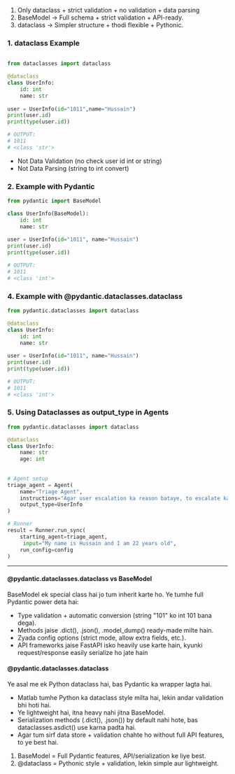 
1. Only dataclass + strict validation + no validation + data parsing 
2. BaseModel → Full schema + strict validation + API-ready.
3. dataclass → Simpler structure + thodi flexible + Pythonic.

### 1. dataclass Example
```python

from dataclasses import dataclass

@dataclass
class UserInfo:
    id: int
    name: str
    
user = UserInfo(id="1011",name="Hussain")
print(user.id)
print(type(user.id))    

# OUTPUT:
# 1011
# <class 'str'>
```
* Not Data Validation (no check user id int or string)
* Not Data Parsing (string to int convert)

### 2. Example with Pydantic
```python
from pydantic import BaseModel

class UserInfo(BaseModel):
    id: int
    name: str
    
user = UserInfo(id="1011", name="Hussain")
print(user.id)
print(type(user.id))

# OUTPUT:
# 1011
# <class 'int'>
```

### 4. Example with @pydantic.dataclasses.dataclass
```python
from pydantic.dataclasses import dataclass

@dataclass
class UserInfo:
    id: int
    name: str
    
user = UserInfo(id="1011", name="Hussain")
print(user.id)
print(type(user.id))

# OUTPUT:
# 1011
# <class 'int'>
```

### 5. Using Dataclasses as output_type in Agents
```python
from pydantic.dataclasses import dataclass

@dataclass
class UserInfo:
    name: str
    age: int
    
    
# Agent setup
triage_agent = Agent(
    name="Triage Agent",
    instructions="Agar user escalation ka reason bataye, to escalate karo.",
    output_type=UserInfo
)

# Runner
result = Runner.run_sync(
    starting_agent=triage_agent,
     input="My name is Hussain and I am 22 years old",
    run_config=config
)
```
---

#### @pydantic.dataclasses.dataclass vs BaseModel
BaseModel ek special class hai jo tum inherit karte ho. Ye tumhe full Pydantic power deta hai:
* Type validation + automatic conversion (string "101" ko int 101 bana dega).
* Methods jaise .dict(), .json(), .model_dump() ready-made milte hain.
* Zyada config options (strict mode, allow extra fields, etc.).
* API frameworks jaise FastAPI isko heavily use karte hain, kyunki request/response easily serialize ho jate hain


#### @pydantic.dataclasses.dataclass
Ye asal me ek Python dataclass hai, bas Pydantic ka wrapper lagta hai.
* Matlab tumhe Python ka dataclass style milta hai, lekin andar validation bhi hoti hai.
* Ye lightweight hai, itna heavy nahi jitna BaseModel.
* Serialization methods (.dict(), .json()) by default nahi hote, bas dataclasses.asdict() use karna padta hai.
* Agar tum sirf data store + validation chahte ho without full API features, to ye best hai.

1. BaseModel = Full Pydantic features, API/serialization ke liye best.
2. @dataclass = Pythonic style + validation, lekin simple aur lightweight.


